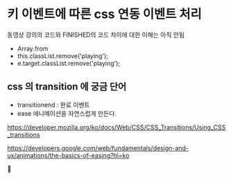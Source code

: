 # 키 이벤트에 따른 css 연동 이벤트 처리

동영상 강의의 코드와 FINISHED의 코드 차이에 대한 이해는 아직 안됨
 - Array.from
 - this.classList.remove('playing');
 - e.target.classList.remove('playing');


## css 의 transition 에 궁금 단어
 - transitionend  : 완료 이벤트
 - ease 에니메이션을 자연스럽게 만든다.

https://developer.mozilla.org/ko/docs/Web/CSS/CSS_Transitions/Using_CSS_transitions

https://developers.google.com/web/fundamentals/design-and-ux/animations/the-basics-of-easing?hl=ko

